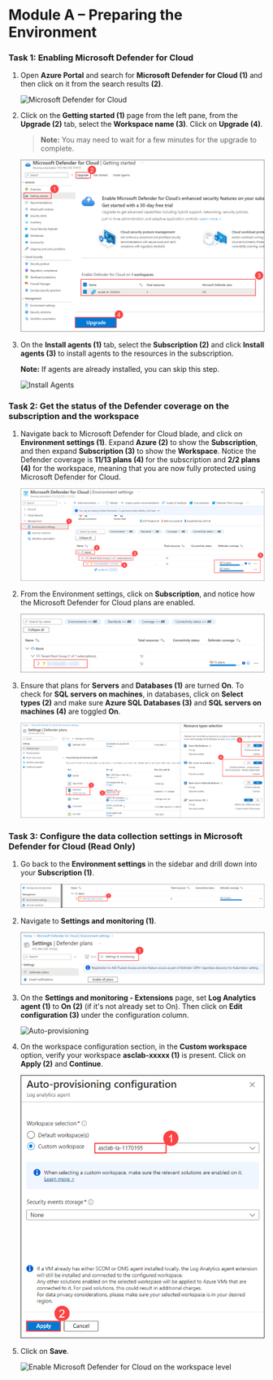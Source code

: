 # Module A – Preparing the Environment

### Task 1: Enabling Microsoft Defender for Cloud

1. Open **Azure Portal** and search for **Microsoft Defender for Cloud (1)** and then click on it from the search results **(2)**.

   ![Microsoft Defender for Cloud](../images/M0-T1-S1.2.png)   

2. Click on the **Getting started (1)** page from the left pane, from the **Upgrade (2)** tab, select the **Workspace name (3)**. Click on **Upgrade (4)**.

    >**Note:** You may need to wait for a few minutes for the upgrade to complete.

   ![Template deployment completed](../images/dfc1.png)

3. On the **Install agents (1)** tab, select the **Subscription (2)** and click **Install agents (3)** to install agents to the resources in the subscription.

    **Note:** If agents are already installed, you can skip this step.

   ![Install Agents](../images/M0-T1-S3.png)


### Task 2: Get the status of the Defender coverage on the subscription and the workspace

1. Navigate back to Microsoft Defender for Cloud blade, and click on **Environment settings (1)**. Expand **Azure (2)** to show the **Subscription**, and then expand **Subscription (3)** to show the **Workspace**. Notice the Defender coverage is **11/13 plans (4)** for the subscription and **2/2 plans (4)** for the workspace, meaning that you are now fully protected using Microsoft Defender for Cloud.

   ![Environment settings](../images/dfc2.png)

2. From the Environment settings, click on **Subscription**, and notice how the Microsoft Defender for Cloud plans are enabled.

   ![Environment settings](../images/dfc3.png)

3. Ensure that plans for **Servers** and **Databases (1)** are turned **On**. To check for **SQL servers on machines**, in databases, click on **Select types (2)** and make sure **Azure SQL Databases (3)** and **SQL servers on machines (4)** are toggled **On**.

   ![Environment settings](../images/defender1.1.png)


### Task 3: Configure the data collection settings in Microsoft Defender for Cloud (Read Only)

1. Go back to the **Environment settings** in the sidebar and drill down into your **Subscription (1)**.

   ![Environment settings](../images/M0-T2-S2.png)

2. Navigate to **Settings and monitoring (1)**.

    ![Auto-provisioning](../images/M0-T3-S2.2.png)

3. On the **Settings and monitoring - Extensions** page, set **Log Analytics agent (1)** to **On (2)** (if it's not already set to On). Then 
 click on **Edit configuration (3)** under the configuration column.

   ![Auto-provisioning](../images/M0-T3-S3.png)

5. On the workspace configuration section, in the **Custom workspace** option, verify your workspace **asclab-xxxxx (1)** is present. Click on **Apply (2)** and **Continue**.

   ![Enable Microsoft Defender for Cloud on the workspace level](../images/defender1.3.png)

8. Click on **Save**.

   ![Enable Microsoft Defender for Cloud on the workspace level](../images/M0-T3-S5.1.png)
